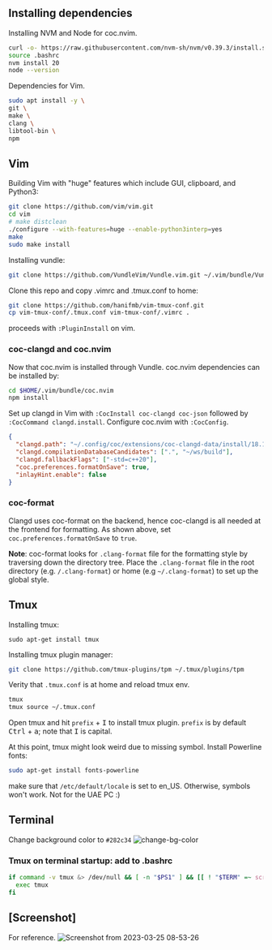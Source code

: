 ## Installing dependencies
Installing NVM and Node for coc.nvim.
```Bash
curl -o- https://raw.githubusercontent.com/nvm-sh/nvm/v0.39.3/install.sh | bash
source .bashrc
nvm install 20
node --version
```

Dependencies for Vim.
```Bash
sudo apt install -y \
git \
make \
clang \
libtool-bin \
npm
```

## Vim
Building Vim with "huge" features which include GUI, clipboard, and Python3:
```Bash
git clone https://github.com/vim/vim.git
cd vim
# make distclean
./configure --with-features=huge --enable-python3interp=yes 
make 
sudo make install
```

Installing vundle:
```Bash
git clone https://github.com/VundleVim/Vundle.vim.git ~/.vim/bundle/Vundle.vim
```

Clone this repo and copy .vimrc and .tmux.conf to home:
```Bash
git clone https://github.com/hanifmb/vim-tmux-conf.git
cp vim-tmux-conf/.tmux.conf vim-tmux-conf/.vimrc .
```

proceeds with `:PluginInstall` on vim.

### coc-clangd and coc.nvim
Now that coc.nvim is installed through Vundle. coc.nvim dependencies can be installed by: 
```Bash
cd $HOME/.vim/bundle/coc.nvim
npm install
```
Set up clangd in Vim with `:CocInstall coc-clangd coc-json` followed by `:CocCommand clangd.install`.
Configure coc.nvim with `:CocConfig`.
```Json
{
  "clangd.path": "~/.config/coc/extensions/coc-clangd-data/install/18.1.3/clangd_18.1.3/bin/clangd",
  "clangd.compilationDatabaseCandidates": [".", "~/ws/build"],
  "clangd.fallbackFlags": ["-std=c++20"],
  "coc.preferences.formatOnSave": true,
  "inlayHint.enable": false
}
```

### coc-format
Clangd uses coc-format on the backend, hence coc-clangd is all needed at the frontend for formatting. As shown above, set `coc.preferences.formatOnSave` to `true`.

**Note**:
coc-format looks for `.clang-format` file for the formatting style by traversing down the directory tree. Place the `.clang-format` file in the root directory (e.g. `/.clang-format`) or home (e.g `~/.clang-format`) to set up the global style.

## Tmux
Installing tmux:
```
sudo apt-get install tmux
```
Installing tmux plugin manager:
```Bash
git clone https://github.com/tmux-plugins/tpm ~/.tmux/plugins/tpm
```
Verity that `.tmux.conf` is at home and reload tmux env.
```Bash
tmux
tmux source ~/.tmux.conf
```
Open tmux and hit `prefix` + <kbd>I</kbd> to install tmux plugin. `prefix` is by default <kbd>Ctrl</kbd> + <kbd>a</kbd>; note that <kbd>I</kbd> is capital.

At this point, tmux might look weird due to missing symbol. Install Powerline fonts:

```Bash
sudo apt-get install fonts-powerline
```

make sure that `/etc/default/locale` is set to en_US. Otherwise, symbols won't work. Not for the UAE PC :)

## Terminal
Change background color to `#282c34`
![change-bg-color](https://github.com/hanifmb/vim-tmux-conf/assets/40484370/3d704c60-34f8-4a4d-bc92-79e6a66d5992)

### Tmux on terminal startup: add to .bashrc

```Bash
if command -v tmux &> /dev/null && [ -n "$PS1" ] && [[ ! "$TERM" =~ screen ]] && [[ ! "$TERM" =~ tmux ]] && [ -z "$TMUX" ]; then
  exec tmux
fi
```

## [Screenshot]
For reference.
![Screenshot from 2023-03-25 08-53-26](https://user-images.githubusercontent.com/40484370/227704974-912e5eb2-4e91-4afe-a41a-1f3a958059e0.png)
